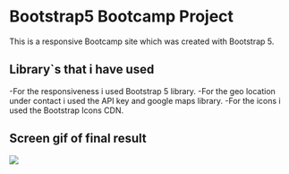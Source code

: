 <h1>Bootstrap5 Bootcamp Project</h1>

This is a responsive Bootcamp site which was created with Bootstrap 5.

<h2>Library`s that i have used</h2>

-For the responsiveness i used Bootstrap 5 library.
-For the geo location under contact i used the API key and google maps library.
-For the icons i used the Bootstrap Icons CDN.

<h2> Screen gif of final result</h2>

![](Screen.gif)